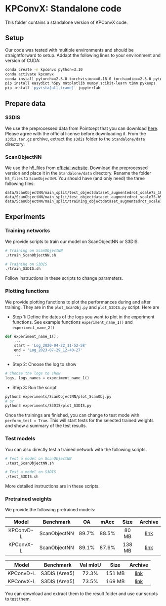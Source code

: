 # KPConvX: Standalone code

This folder contains a standalone version of KPConvX code.

## Setup

Our code was tested with multiple environments and should be straightforward to setup. Addapt the following lines to your environment and version of CUDA:

```bash
conda create -n kpconvx python=3.10
conda activate kpconvx
conda install pytorch==2.3.0 torchvision==0.18.0 torchaudio==2.3.0 pytorch-cuda=12.1 -c pytorch -c nvidia
pip install easydict h5py matplotlib numpy scikit-learn timm pykeops
pip install 'pyvista[all,trame]' jupyterlab
```


## Prepare data

### S3DIS

We use the preprocessed data from Pointcept that you can download [here](https://huggingface.co/datasets/Pointcept/s3dis-compressed). Please agree with the official license before downloading it. From the `s3dis.tar.gz` archive, extract the `s3dis` folder to the `Standalone/data` directory.
 
### ScanObjectNN

We use the h5_files from [official website](https://hkust-vgd.github.io/scanobjectnn/). Download the preprocessed version and place it in the `Standalone/data` directory. Rename the folder `h5_files` to `ScanObjectNN`. You should have (and only need) the three following files:
```
data/ScanObjectNN/main_split/test_objectdataset_augmentedrot_scale75_1024_fps.pkl
data/ScanObjectNN/main_split/test_objectdataset_augmentedrot_scale75.h5
data/ScanObjectNN/main_split/training_objectdataset_augmentedrot_scale75.h5
```

## Experiments


### Training networks

We provide scripts to train our model on ScanObjectNN or S3DIS.

```bash
# Training on ScanObjectNN
./train_ScanObjectNN.sh

# Training on S3DIS
./train_S3DIS.sh
```

Follow instructions in these scripts to change parameters.


### Plotting functions

We provide plotting functions to plot the performances during and after training. They are in the `plot_ScanObj.py` and `plot_S3DIS.py` script. Here are 

- Step 1: Define the dates of the logs you want to plot in the experiment functions. See example functions `experiment_name_1()` and `experiment_name_2()`
```python
def experiment_name_1():
    ...
    start = 'Log_2020-04-22_11-52-58'
    end = 'Log_2023-07-29_12-40-27'
    ...
```

- Step 2: Choose the log to show 
```python
# Choose the logs to show
logs, logs_names = experiment_name_1()
```

- Step 3: Run the script
```bash
python3 experiments/ScanObjectNN/plot_ScanObj.py
# or
python3 experiments/S3DIS/plot_S3DIS.py
```

Once the trainings are finished, you can change to test mode with `perform_test = True`. This will start tests for the selected trained weights and show a summary of the test results.


### Test models

You can also directly test a trained network with the following scripts.

```bash
# Test a model on ScanObjectNN
./test_ScanObjectNN.sh

# Test a model on S3DIS
./test_S3DIS.sh
```

More detailed instructions are in these scripts.


### Pretrained weights

We provide the following pretrained models:

| Model | Benchmark | OA | mAcc | Size | Archive |
| :---: | :---: | :---: | :---: | :---: | :---: |
| KPConvD-L | ScanObjectNN   | 89.7% | 88.5% | 80 MB | [link](https://ml-site.cdn-apple.com/models/kpconvx/ScanObjectNN_KPConvD-L.zip) |
| KPConvX-L | ScanObjectNN   | 89.1% | 87.6% | 138 MB | [link](https://ml-site.cdn-apple.com/models/kpconvx/ScanObjectNN_KPConvX-L.zip) |

| Model | Benchmark | Val mIoU | Size | Archive |
| :---: | :---: | :---: | :---: | :---: |
| KPConvD-L | S3DIS (Area5)  | 72.3% | 151 MB | [link](https://ml-site.cdn-apple.com/models/kpconvx/S3DIS_KPConvD-L.zip) |
| KPConvX-L | S3DIS (Area5)  | 73.5% | 169 MB | [link](https://ml-site.cdn-apple.com/models/kpconvx/S3DIS_KPConvX-L.zip) |

You can download and extract them to the result folder and use our scripts to test them.


















